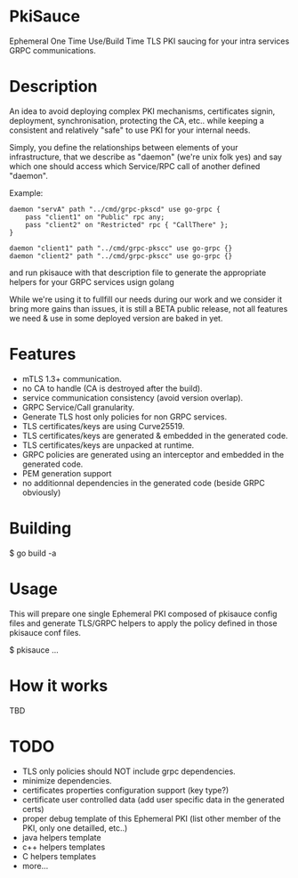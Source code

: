 # PkiSauce

Ephemeral One Time Use/Build Time TLS PKI saucing for your intra services GRPC communications.

# Description

An idea to avoid deploying complex PKI mechanisms, certificates signin, deployment, synchronisation,
protecting the CA, etc..  while keeping a consistent and relatively "safe" to use PKI for your internal needs.

Simply, you define the relationships between elements of your infrastructure, that we describe as "daemon" (we're unix folk yes)
and say which one should access which Service/RPC call of another defined "daemon".

Example:
```
daemon "servA" path "../cmd/grpc-pkscd" use go-grpc {
	pass "client1" on "Public" rpc any;
	pass "client2" on "Restricted" rpc { "CallThere" };
}

daemon "client1" path "../cmd/grpc-pkscc" use go-grpc {}
daemon "client2" path "../cmd/grpc-pkscc" use go-grpc {}
```

and run pkisauce with that description file to generate the appropriate helpers for your GRPC services usign golang

While we're using it to fullfill our needs during our work and we consider it bring more gains than issues,
it is still a BETA public release, not all features we need & use in some deployed version are baked in yet.

# Features

* mTLS 1.3+ communication.
* no CA to handle (CA is destroyed after the build).
* service communication consistency (avoid version overlap).
* GRPC Service/Call granularity.
* Generate TLS host only policies for non GRPC services.
* TLS certificates/keys are using Curve25519.
* TLS certificates/keys are generated & embedded in the generated code.
* TLS certificates/keys are unpacked at runtime.
* GRPC policies are generated using an interceptor and embedded in the generated code.
* PEM generation support
* no additionnal dependencies in the generated code (beside GRPC obviously)

# Building

$ go build -a

# Usage

This will prepare one single Ephemeral PKI composed of pkisauce config files 
and generate TLS/GRPC helpers to apply the policy defined in those pkisauce conf files.

$ pkisauce <conf1> <conf2> <conf3> ... <confN> 

# How it works

TBD

# TODO

- TLS only policies should NOT include grpc dependencies.
- minimize dependencies.
- certificates properties configuration support (key type?)
- certificate user controlled data  (add user specific data in the generated certs)
- proper debug template of this Ephemeral PKI (list other member of the PKI, only one detailled, etc..)
- java helpers template
- c++ helpers templates
- C helpers templates
- more...
